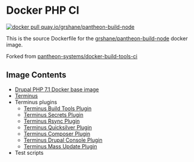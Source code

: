 # Docker PHP CI

[![docker pull quay.io/grshane/pantheon-build-node](https://img.shields.io/badge/image-quay-blue.svg)](https://quay.io/repository/grshane/pantheon-build-node)

This is the source Dockerfile for the [grshane/pantheon-build-node](https://quay.io/repository/grshane/pantheon-build-node) docker image.

Forked from [pantheon-systems/docker-build-tools-ci](https://github.com/pantheon-systems/docker-build-tools-ci)
## Image Contents

- [Drupal PHP 7.1 Docker base image](https://github.com/drupal-docker/php/tree/master/7.1)
- [Terminus](https://github.com/pantheon-systems/terminus)
- Terminus plugins
  - [Terminus Build Tools Plugin](https://github.com/pantheon-systems/terminus-build-tools-plugin)
  - [Terminus Secrets Plugin](https://github.com/pantheon-systems/terminus-secrets-plugin)
  - [Terminus Rsync Plugin](https://github.com/pantheon-systems/terminus-rsync)
  - [Terminus Quicksilver Plugin](https://github.com/pantheon-systems/terminus-quicksilver-plugin)
  - [Terminus Composer Plugin](https://github.com/pantheon-systems/terminus-composer-plugin)
  - [Terminus Drupal Console Plugin](https://github.com/pantheon-systems/terminus-drupal-console-plugin)
  - [Terminus Mass Update Plugin](https://github.com/pantheon-systems/terminus-mass-update)
- Test scripts
